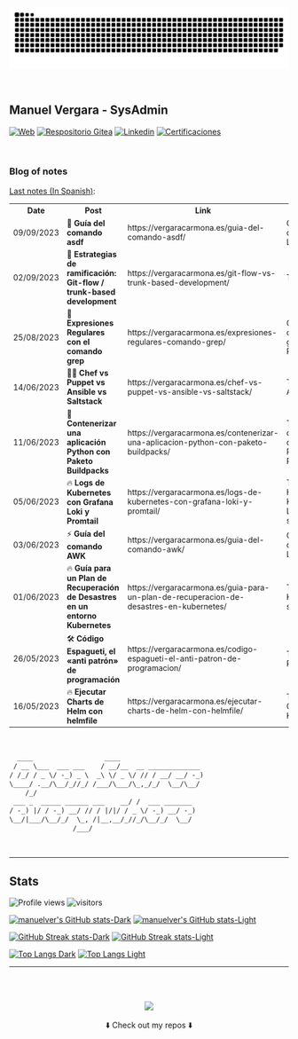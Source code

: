 ![snake](https://github.com/Platane/snk/raw/output/github-contribution-grid-snake.svg)

<br>

## Manuel Vergara - SysAdmin

[![Web](https://img.shields.io/badge/vergaracarmona.es-yellow?style=for-the-badge)](https://vergaracarmona.es) 
[![Respositorio Gitea](https://img.shields.io/badge/Gitea-green?style=for-the-badge)](https://gitea.vergaracarmona.es/manuelver)
[![Linkedin](https://img.shields.io/badge/Linkedin-blue?style=for-the-badge)](https://www.linkedin.com/in/manu-vergara)
[![Certificaciones](https://img.shields.io/badge/Certificaciones-orange?style=for-the-badge)](https://vergaracarmona.es/certificaciones)

<br>

### Blog of notes 

[Last notes (In Spanish)](https://vergaracarmona.es/apuntes):

<table>
  <tr><th>Date</th><th>Post</th><th>Link</th><th>Topics</th></tr>
<!-- APUNTES:START --><tr><td>09/09/2023</td><td>🤖 <b>Guía del comando asdf</b></td><td>https://vergaracarmona.es/guia-del-comando-asdf/</td><td>Guías, comandos, Linux, shell</td></tr><tr><td>02/09/2023</td><td>🤖 <b>Estrategias de ramificación: Git-flow / trunk-based development</b></td><td>https://vergaracarmona.es/git-flow-vs-trunk-based-development/</td><td>Teoría, git</td></tr><tr><td>25/08/2023</td><td>🍺 <b>Expresiones Regulares con el comando grep</b></td><td>https://vergaracarmona.es/expresiones-regulares-comando-grep/</td><td>Guías, comandos, grep, Linux, Programación</td></tr><tr><td>14/06/2023</td><td>🤙🏾 <b>Chef vs Puppet vs Ansible vs Saltstack</b></td><td>https://vergaracarmona.es/chef-vs-puppet-vs-ansible-vs-saltstack/</td><td>Teoría, Ansible, Cloud</td></tr><tr><td>11/06/2023</td><td>🚀 <b>Contenerizar una aplicación Python con Paketo Buildpacks</b></td><td>https://vergaracarmona.es/contenerizar-una-aplicacion-python-con-paketo-buildpacks/</td><td>Tutoriales, contenedores, docker, Programación, Python</td></tr><tr><td>05/06/2023</td><td>🔥 <b>Logs de Kubernetes con Grafana Loki y Promtail</b></td><td>https://vergaracarmona.es/logs-de-kubernetes-con-grafana-loki-y-promtail/</td><td>Tutoriales, Helm, Kubernetes, Logs, seguridad</td></tr><tr><td>03/06/2023</td><td>⚡️ <b>Guía del comando AWK</b></td><td>https://vergaracarmona.es/guia-del-comando-awk/</td><td>Guías, comandos, Linux, shell</td></tr><tr><td>01/06/2023</td><td>🔥 <b>Guía para un Plan de Recuperación de Desastres en un entorno Kubernetes</b></td><td>https://vergaracarmona.es/guia-para-un-plan-de-recuperacion-de-desastres-en-kubernetes/</td><td>Teoría, Kubernetes, seguridad</td></tr><tr><td>26/05/2023</td><td>🛠 <b>Código Espagueti, el «anti patrón» de programación</b></td><td>https://vergaracarmona.es/codigo-espagueti-el-anti-patron-de-programacion/</td><td>Teoría, Programación</td></tr><tr><td>16/05/2023</td><td>🔥 <b>Ejecutar Charts de Helm con helmfile</b></td><td>https://vergaracarmona.es/ejecutar-charts-de-helm-con-helmfile/</td><td>Tutoriales, Cloud, Helm, Kubernetes</td></tr><!-- APUNTES:END -->
</table>
<br>

```
  ____                  ____                     
 / __ \___  ___ ___    / __/__  __ _____________ 
/ /_/ / _ \/ -_) _ \  _\ \/ _ \/ // / __/ __/ -_)
\____/ .__/\__/_//_/ /___/\___/\_,_/_/  \__/\__/ 
    /_/                                          
 ___ _  _____ ______ ___    __/ /  ___ _______ 
/ -_) |/ / -_) __/ // / |/|/ / _ \/ -_) __/ -_)
\__/|___/\__/_/  \_, /|__,__/_//_/\__/_/  \__/ 
                /___/                          
```

<br>

---

## Stats

![Profile views](https://komarev.com/ghpvc/?username=manuelver&color=lightgrey)
![visitors](https://visitor-badge.glitch.me/badge?page_id=manuelver.manuelver)

[![manuelver's GitHub stats-Dark](https://github-readme-stats.vercel.app/api?username=manuelver&show_icons=true&theme=dark#gh-dark-mode-only)](https://github.com/manuelver/github-readme-stats#gh-dark-mode-only)
[![manuelver's GitHub stats-Light](https://github-readme-stats.vercel.app/api?username=manuelver&show_icons=true&theme=default#gh-light-mode-only)](https://github.com/manuelver/github-readme-stats#gh-light-mode-only)

[![GitHub Streak stats-Dark](https://github-readme-streak-stats.herokuapp.com/?user=manuelver&theme=dark#gh-dark-mode-only)](https://github.com/manuelver/github-readme-stats#gh-dark-mode-only)
[![GitHub Streak stats-Light](https://github-readme-streak-stats.herokuapp.com/?user=manuelver&theme=default#gh-light-mode-only)](https://github.com/manuelver/github-readme-stats#gh-light-mode-only)

[![Top Langs Dark](https://github-readme-stats.vercel.app/api/top-langs/?username=manuelver&layout=compact&theme=dark#gh-dark-mode-only)](https://github.com/manuelver/github-readme-stats#gh-dark-mode-only)
[![Top Langs Light](https://github-readme-stats.vercel.app/api/top-langs/?username=manuelver&layout=compact&theme=light#gh-light-mode-only)](https://github.com/manuelver/github-readme-stats#gh-light-mode-only)

---

<br><br>

<p align="center">
    <img src="https://media.giphy.com/media/NTur7XlVDUdqM/giphy.gif" width="70%"/>
</p>

<p align="center">
 ⬇️  Check out my repos  ⬇️ 
</p>
